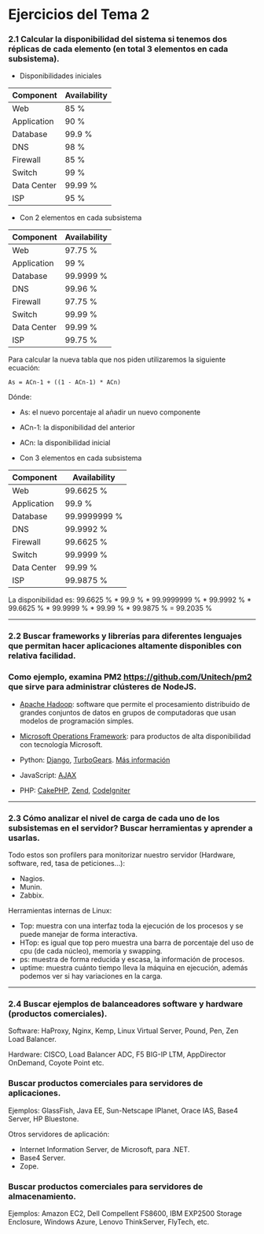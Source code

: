 # Ejercicios del Tema 2

### 2.1 Calcular la disponibilidad del sistema si tenemos dos réplicas de cada elemento (en total 3 elementos en cada subsistema).


- Disponibilidades iniciales

| Component   | Availability |  
| ----------- | ------------ |
| Web         | 85 %         |
| Application | 90 %         |
| Database    | 99.9 %       |
| DNS         | 98 %         |
| Firewall    | 85 %         |
| Switch      | 99 %         |
| Data Center | 99.99 %      |
| ISP         | 95 %         |

- Con 2 elementos en cada subsistema

| Component   | Availability |  
| ----------- | ------------ |
| Web         | 97.75 %      |
| Application | 99 %         |
| Database    | 99.9999 %    |
| DNS         | 99.96 %      |
| Firewall    | 97.75 %      |
| Switch      | 99.99 %      |
| Data Center | 99.99 %      |
| ISP         | 99.75 %      |



Para calcular la nueva tabla que nos piden utilizaremos la siguiente ecuación:

    As = ACn-1 + ((1 - ACn-1) * ACn)

Dónde: 
- As: el nuevo porcentaje al añadir un nuevo componente 
- ACn-1: la disponibilidad del anterior
- ACn: la disponibilidad inicial


- Con 3 elementos en cada subsistema

| Component   | Availability |  
| ----------- | ------------ |
| Web         | 99.6625 %    |
| Application | 99.9 %       |
| Database    | 99.9999999 % |
| DNS         | 99.9992 %    |
| Firewall    | 99.6625 %    |
| Switch      | 99.9999 %    |
| Data Center | 99.99 %      |
| ISP         | 99.9875 %    |

La disponibilidad es: 99.6625 % * 99.9 % * 99.9999999 % * 99.9992 % * 99.6625 % * 99.9999 % * 99.99 % * 99.9875 % =  99.2035 %  

- - -

### 2.2 Buscar frameworks y librerías para diferentes lenguajes que permitan hacer aplicaciones altamente disponibles con relativa facilidad. 

### Como ejemplo, examina PM2  https://github.com/Unitech/pm2 que sirve para administrar clústeres de NodeJS.


- [Apache Hadoop](http://hadoop.apache.org): software que permite el procesamiento distribuido de grandes conjuntos de datos en grupos de computadoras que usan modelos de programación simples. 

- [Microsoft Operations Framework](https://technet.microsoft.com/en-us/library/dd320379.aspx): para productos de alta disponibilidad con tecnología Microsoft.

- Python: [Django](https://www.djangoproject.com), [TurboGears](http://quintagroup.com/cms/python/turbogears). [Más información](https://wiki.python.org/moin/WebFrameworks)

- JavaScript: [AJAX](https://es.wikipedia.org/wiki/Ajax_framework)

- PHP: [CakePHP](https://cakephp.org), [Zend](http://www.zend.com), [CodeIgniter](https://codeigniter.com)

- - -

### 2.3 Cómo analizar el nivel de carga de cada uno de los subsistemas en el servidor? Buscar herramientas y aprender a usarlas.

Todo estos son profilers para monitorizar nuestro servidor (Hardware, software, red, tasa de peticiones...):
- Nagios.
- Munin.
- Zabbix.

Herramientas internas de Linux:
- Top: muestra con una interfaz toda la ejecución de los procesos y se puede manejar de forma interactiva.    
- HTop: es igual que top pero muestra una barra de porcentaje del uso de cpu (de cada núcleo), memoria y swapping.
- ps: muestra de forma reducida y escasa, la información de procesos.
- uptime: muestra cuánto tiempo lleva la máquina en ejecución, además podemos ver si hay variaciones en la carga.

- - - 

### 2.4 Buscar ejemplos de balanceadores software y hardware (productos comerciales).

Software: HaProxy, Nginx, Kemp, Linux Virtual Server, Pound, Pen, Zen Load Balancer.

Hardware: CISCO, Load Balancer ADC, F5 BIG-IP LTM, AppDirector OnDemand, Coyote Point etc.

### Buscar productos comerciales para servidores de aplicaciones.

Ejemplos: GlassFish, Java EE, Sun-Netscape IPlanet, Orace IAS,
Base4 Server, HP Bluestone.

Otros servidores de aplicación:
- Internet Information Server, de Microsoft, para .NET.
- Base4 Server.
- Zope.


### Buscar productos comerciales para servidores de almacenamiento.

Ejemplos: Amazon EC2, Dell Compellent FS8600, IBM EXP2500 Storage Enclosure, Windows Azure, Lenovo ThinkServer, FlyTech, etc. 
